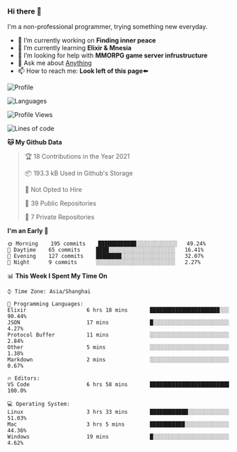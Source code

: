 ### Hi there 👋

I'm a non-professional programmer, trying something new everyday.

<!--
**dyzdyz010/dyzdyz010** is a ✨ _special_ ✨ repository because its `README.md` (this file) appears on your GitHub profile.
-->

- 🔭 I’m currently working on **Finding inner peace**
- 🌱 I’m currently learning **Elixir & Mnesia**
- 🤔 I’m looking for help with **MMORPG game server infrustructure**
- 💬 Ask me about [Anything](https://github.com/dyzdyz010/dyzdyz010/issues)
- 📫 How to reach me: **Look left of this page⬅️**

<!-- - 👯 I’m looking to collaborate on
- 😄 Pronouns: ...
- ⚡ Fun fact: ...
 -->
 
![Profile](https://github-readme-stats.vercel.app/api?username=dyzdyz010&count_private=true&show_icons=true&theme=dracula&include_all_commits=true)

![Languages](https://github-readme-stats.vercel.app/api/top-langs/?username=dyzdyz010&theme=dracula&hide=html,jupyter+notebook&count_private=true&show_icons=true)

<!--START_SECTION:waka-->
![Profile Views](http://img.shields.io/badge/Profile%20Views-63-blue)

![Lines of code](https://img.shields.io/badge/From%20Hello%20World%20I%27ve%20Written-203214%20lines%20of%20code-blue)

**🐱 My Github Data** 

> 🏆 18 Contributions in the Year 2021
 > 
> 📦 193.3 kB Used in Github's Storage 
 > 
> 🚫 Not Opted to Hire
 > 
> 📜 39 Public Repositories 
 > 
> 🔑 7 Private Repositories  
 > 
**I'm an Early 🐤** 

```text
🌞 Morning    195 commits    ████████████░░░░░░░░░░░░░   49.24% 
🌆 Daytime    65 commits     ████░░░░░░░░░░░░░░░░░░░░░   16.41% 
🌃 Evening    127 commits    ████████░░░░░░░░░░░░░░░░░   32.07% 
🌙 Night      9 commits      ░░░░░░░░░░░░░░░░░░░░░░░░░   2.27%

```


📊 **This Week I Spent My Time On** 

```text
⌚︎ Time Zone: Asia/Shanghai

💬 Programming Languages: 
Elixir                   6 hrs 18 mins       ██████████████████████░░░   90.44% 
JSON                     17 mins             █░░░░░░░░░░░░░░░░░░░░░░░░   4.27% 
Protocol Buffer          11 mins             ░░░░░░░░░░░░░░░░░░░░░░░░░   2.84% 
Other                    5 mins              ░░░░░░░░░░░░░░░░░░░░░░░░░   1.38% 
Markdown                 2 mins              ░░░░░░░░░░░░░░░░░░░░░░░░░   0.67%

🔥 Editors: 
VS Code                  6 hrs 58 mins       █████████████████████████   100.0%

💻 Operating System: 
Linux                    3 hrs 33 mins       ████████████░░░░░░░░░░░░░   51.03% 
Mac                      3 hrs 5 mins        ███████████░░░░░░░░░░░░░░   44.36% 
Windows                  19 mins             █░░░░░░░░░░░░░░░░░░░░░░░░   4.62%

```


<!--END_SECTION:waka-->
